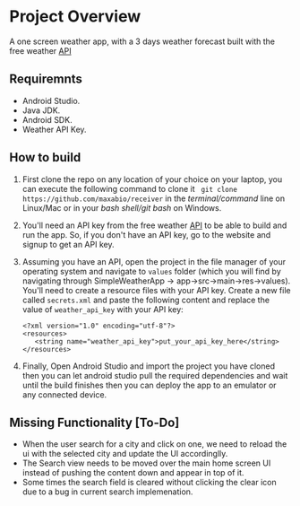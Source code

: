 # Project Overview

A one screen weather app, with a 3 days weather forecast built with the free weather [API](https://www.weatherapi.com)


## Requiremnts
- Android Studio.
- Java JDK.
- Android SDK.
- Weather API Key.

## How to build

1. First clone the repo on any location of your choice on your laptop, you can execute the following command to clone it ` git clone https://github.com/maxabio/receiver` in the _terminal/command_ line on Linux/Mac or in your _bash shell/git bash_ on Windows.

2. You'll need an API key from the free weather [API](https://www.weatherapi.com) to be able to build and run the app. So, if you don't have an API key, go to the website and signup to get an API key.

3. Assuming you have an API, open the project in the file manager of your operating system and navigate to `values` folder (which you will find by navigating through SimpleWeatherApp -> app->src->main->res->values). You'll need to create a resource files with your API key. Create a new file called `secrets.xml` and paste the following content and replace the value of `weather_api_key` with your API key:
    ```
    <?xml version="1.0" encoding="utf-8"?>
    <resources>
       <string name="weather_api_key">put_your_api_key_here</string>
    </resources>
    ```
4. Finally, Open Android Studio and import the project you have cloned then you can let android studio pull the required dependencies and wait until the build finishes then you can deploy the app to an emulator or any connected device. 


## Missing Functionality [To-Do]

- When the user search for a city and click on one, we need to reload the ui with the selected city and update the UI accordinglly.
- The Search view needs to be moved over the main home screen UI instead of pushing the content down and appear in top of it.
- Some times the search field is cleared without clicking the clear icon due to a bug in current search implemenation.